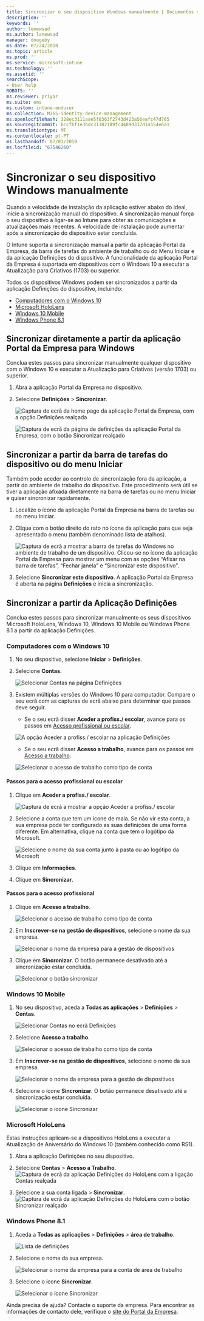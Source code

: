 ```yaml
---
title: Sincronizar o seu dispositivo Windows manualmente | Documentos da Microsoft
description: ''
keywords: ''
author: lenewsad
ms.author: lanewsad
manager: dougeby
ms.date: 07/24/2018
ms.topic: article
ms.prod: ''
ms.service: microsoft-intune
ms.technology: ''
ms.assetid: ''
searchScope:
- User help
ROBOTS: ''
ms.reviewer: priyar
ms.suite: ems
ms.custom: intune-enduser
ms.collection: M365-identity-device-management
ms.openlocfilehash: 328ec3111aae5f8363f2743d423a56eafc47d765
ms.sourcegitcommit: bccfbf1e3bdc31382189fc4489d337d1a554e6a1
ms.translationtype: MT
ms.contentlocale: pt-PT
ms.lasthandoff: 07/03/2019
ms.locfileid: "67546260"
---
```

# <a name="sync-your-windows-device-manually"></a>Sincronizar o seu dispositivo Windows manualmente

Quando a velocidade de instalação da aplicação estiver abaixo do ideal, inicie a sincronização manual do dispositivo. A sincronização manual força o seu dispositivo a ligar-se ao Intune para obter as comunicações e atualizações mais recentes. A velocidade de instalação pode aumentar após a sincronização do dispositivo estar concluída.

O Intune suporta a sincronização manual a partir da aplicação Portal da Empresa, da barra de tarefas do ambiente de trabalho ou do Menu Iniciar e da aplicação Definições do dispositivo. A funcionalidade da aplicação Portal da Empresa é suportada em dispositivos com o Windows 10 a executar a Atualização para Criativos (1703) ou superior. 

Todos os dispositivos Windows podem ser sincronizados a partir da aplicação Definições do dispositivo, incluindo:

* [Computadores com o Windows 10](#windows-10-desktop)  
* [Microsoft HoloLens](#microsoft-hololens)   
* [Windows 10 Mobile](#windows-10-mobile)  
* [Windows Phone 8.1](#windows-phone-81)    

## <a name="sync-directly-from-company-portal-app-for-windows"></a>Sincronizar diretamente a partir da aplicação Portal da Empresa para Windows
Conclua estes passos para sincronizar manualmente qualquer dispositivo com o Windows 10 e executar a Atualização para Criativos (versão 1703) ou superior.

1. Abra a aplicação Portal da Empresa no dispositivo.

2. Selecione **Definições** > **Sincronizar**.

    ![Captura de ecrã da home page da aplicação Portal da Empresa, com a opção Definições realçada](./media/RS1_homePage_settings_04.png)  
    
    ![Captura de ecrã da página de definições da aplicação Portal da Empresa, com o botão Sincronizar realçado](./media/RS1_settingspage_sync05.png)  

## <a name="sync-from-device-taskbar-or-start-menu"></a>Sincronizar a partir da barra de tarefas do dispositivo ou do menu Iniciar   

Também pode aceder ao controlo de sincronização fora da aplicação, a partir do ambiente de trabalho do dispositivo. Este procedimento será útil se tiver a aplicação afixada diretamente na barra de tarefas ou no menu Iniciar e quiser sincronizar rapidamente.  

1. Localize o ícone da aplicação Portal da Empresa na barra de tarefas ou no menu Iniciar.  
2. Clique com o botão direito do rato no ícone da aplicação para que seja apresentado o menu (também denominado lista de atalhos).  

    ![Captura de ecrã a mostrar a barra de tarefas do Windows no ambiente de trabalho de um dispositivo. Clicou-se no ícone da aplicação Portal da Empresa para mostrar um menu com as opções “Afixar na barra de tarefas”, “Fechar janela” e “Sincronizar este dispositivo”.](./media/sync-device-from-start-menu-1807.png)  

3. Selecione **Sincronizar este dispositivo**. A aplicação Portal da Empresa é aberta na página **Definições** e inicia a sincronização.  

## <a name="sync-from-settings-app"></a>Sincronizar a partir da Aplicação Definições 
Conclua estes passos para sincronizar manualmente os seus dispositivos Microsoft HoloLens, Windows 10, Windows 10 Mobile ou Windows Phone 8.1 a partir da aplicação Definições.  

### <a name="windows-10-desktop"></a>Computadores com o Windows 10
1. No seu dispositivo, selecione **Iniciar** > **Definições**.

2. Selecione **Contas**.

    ![Selecionar Contas na página Definições](./media/win10pc-sync-2-settings-accounts.png)  

3. Existem múltiplas versões do Windows 10 para computador. Compare o seu ecrã com as capturas de ecrã abaixo para determinar que passos deve seguir. 

    * Se o seu ecrã disser **Aceder a profiss./ escolar**, avance para os passos em [Acesso profissional ou escolar](#access-work-or-school-steps).

    ![A opção Aceder a profiss./ escolar na aplicação Definições](./media/w10-enroll-rs1-connect-to-work-or-school.png)  

    * Se o seu ecrã disser **Acesso a trabalho**, avance para os passos em [Acesso a trabalho](#work-access-steps).  

    ![Selecionar o acesso de trabalho como tipo de conta](./media/win10pc-sync-3-work-access.png)

#### <a name="access-work-or-school-steps"></a>Passos para o acesso profissional ou escolar

1. Clique em **Aceder a profiss./ escolar**.

    ![Captura de ecrã a mostrar a opção Aceder a profiss./ escolar](./media/w10-enroll-rs1-connect-to-work-or-school.png)  

2. Selecione a conta que tem um ícone de mala. Se não vir esta conta, a sua empresa pode ter configurado as suas definições de uma forma diferente. Em alternativa, clique na conta que tem o logótipo da Microsoft.

     ![Selecione o nome da sua conta junto à pasta ou ao logótipo da Microsoft](./media/win10pc-rs1-sync-info-button.png)

3. Clique em **Informações**. 

4. Clique em **Sincronizar**. 

#### <a name="work-access-steps"></a>Passos para o acesso profissional

1. Clique em **Acesso a trabalho**.

    ![Selecionar o acesso de trabalho como tipo de conta](./media/win10pc-sync-3-work-access.png)

2. Em **Inscrever-se na gestão de dispositivos**, selecione o nome da sua empresa.

    ![Selecionar o nome da empresa para a gestão de dispositivos](./media/win10pc-sync-4-tap-com-name.png)

3. Clique em **Sincronizar**. O botão permanece desativado até a sincronização estar concluída.

    ![Selecionar o botão sincronizar](./media/win10pc-sync-5-tap-sync.png)  


### <a name="windows-10-mobile"></a>Windows 10 Mobile

   1. No seu dispositivo, aceda a **Todas as aplicações** > **Definições** > **Contas**.

       ![Selecionar Contas no ecrã Definições](./media/win10m-sync-1-settings-accounts.png)

   2. Selecione **Acesso a trabalho**.

       ![Selecionar o acesso de trabalho como tipo de conta](./media/win10m-sync-2-work-access.png)

   3. Em **Inscrever-se na gestão de dispositivos**, selecione o nome da sua empresa.

       ![Selecionar o nome da empresa para a gestão de dispositivos](./media/win10m-sync-3-tap-comp-name.png)

   4. Selecione o ícone **Sincronizar**. O botão permanece desativado até a sincronização estar concluída.

       ![Selecionar o ícone Sincronizar](./media/win10m-sync-4-tap-sync.png)  
### <a name="microsoft-hololens"></a>Microsoft HoloLens  
Estas instruções aplicam-se a dispositivos HoloLens a executar a Atualização de Aniversário do Windows 10 (também conhecido como RS1). 
1. Abra a aplicação Definições no seu dispositivo.  

2. Selecione **Contas** > **Acesso a Trabalho**.  
    ![Captura de ecrã da aplicação Definições do HoloLens com a ligação Contas realçada](./media/RS1_holoLens_SettingsRS1_Accounts_06.png)  

3. Selecione a sua conta ligada > **Sincronizar**.  ![Captura de ecrã da aplicação Definições do HoloLens com o botão Sincronizar realçado](./media/RS1_holoLens_SyncRS1_Sync_08.png)  

### <a name="windows-phone-81"></a>Windows Phone 8.1

1. Aceda a **Todas as aplicações** > **Definições** > **área de trabalho**.

    ![Lista de definições](./media/wp81-1-sync-settings-workplace.png)

2. Selecione o nome da sua empresa.

    ![Selecionar o nome da empresa para a conta de área de trabalho](./media/wp81-2-sync-tap-compname.png)

3. Selecione o ícone **Sincronizar**.

    ![Selecionar o ícone Sincronizar](./media/wp81-3-sync-tap-sync-button.png)

Ainda precisa de ajuda? Contacte o suporte da empresa. Para encontrar as informações de contacto dele, verifique o [site do Portal da Empresa](https://go.microsoft.com/fwlink/?linkid=2010980).
